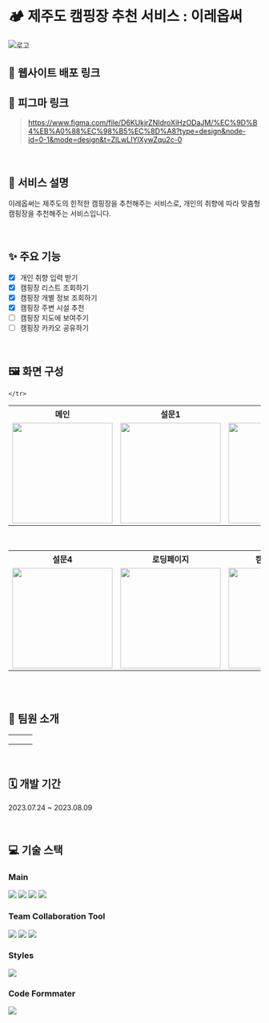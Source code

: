 # 🏕️ 제주도 캠핑장 추천 서비스 : 이레옵써

![로고](https://github.com/groomthon-7/FE-ire/assets/104717341/700688e3-bd29-48b0-aad4-be37e3438272)
## 🔗 웹사이트 배포 링크

> 

## 🔗 피그마 링크

> https://www.figma.com/file/D6KUkjrZNIdroXiHzODaJM/%EC%9D%B4%EB%A0%88%EC%98%B5%EC%8D%A8?type=design&node-id=0-1&mode=design&t=ZlLwLIYlXywZqu2c-0

<br>

## 📌 서비스 설명
이레옵써는 제주도의 힌적한 캠핑장을 추천해주는 서비스로, 개인의 취향에 따라 맞춤형 캠핑장을 추천해주는 서비스입니다. <br>

<br>

## ✨ 주요 기능
- [x] 개인 취향 입력 받기
- [x] 캠핑장 리스트 조회하기
- [x] 캠핑장 개별 정보 조회하기
- [x] 캠핑장 주변 시설 추천
- [ ] 캠핑장 지도에 보여주기
- [ ] 캠핑장 카카오 공유하기

<br/>

## 🖼️ 화면 구성

<table>
	<th> 메인</th>
	<th> 설문1</th>
	<th> 설문2</th>
	<th> 설문3</th>
	<tr>
		<td><img width="200px" src="https://github.com/groomthon-7/FE-ire/assets/104717341/416e240c-86be-4150-9bf0-1d476d96037f"></td>
    <td><img width="200px" src="https://github.com/groomthon-7/FE-ire/assets/104717341/684e742f-c251-4910-80cd-eacdee6b153e"></td>
	   <td><img width="200px" src="https://github.com/groomthon-7/FE-ire/assets/104717341/b11633b0-10cd-486c-8e46-4fbbcbb93d94"></td>
    <td><img width="200px" src="https://github.com/groomthon-7/FE-ire/assets/104717341/50d495e2-590a-4188-abfb-77a9f2610915"></td>
	
	</tr>
</table>
<br/>
<table>
	<th>설문4</th>
  <th>로딩페이지</th>
	<th>캠핑장 리스트</th>
	<th>캠핑장 상세 정보</th>
	<tr>
    <td><img width="200px" src="https://github.com/groomthon-7/FE-ire/assets/104717341/83e1884a-2c37-4d86-85c0-89c29827c06f"></td>
		<td><img width="200px" src="https://github.com/groomthon-7/FE-ire/assets/104717341/f05a6965-2f21-4833-9e3f-645867823c75"></td>
		<td><img width="200px" src="https://github.com/groomthon-7/FE-ire/assets/104717341/6e72858c-1311-41b3-8086-cb42808f7eff"></td>
		<td><img width="200px" src="https://github.com/groomthon-7/FE-ire/assets/104717341/b15980eb-7afc-40dc-a0ca-9f1a08387c8e"></td>
	</tr>
</table>

<br/>

<br>

## 👥 팀원 소개
||||
|---|---|---|
|||
|| | |
||||

<br>

## 🗓 개발 기간
2023.07.24 ~ 2023.08.09

<br>

## 💻 기술 스택

### Main

<img src="https://img.shields.io/badge/javascript-F7DF1E?style=for-the-badge&logo=javascript&logoColor=black"> <img src="https://img.shields.io/badge/react-61DAFB?style=for-the-badge&logo=react&logoColor=black"> <img src="https://img.shields.io/badge/redux-764ABC?style=for-the-badge&logo=redux&logoColor=white"> <img src="https://img.shields.io/badge/react router-CA4245?style=for-the-badge&logo=reactrouter&logoColor=white">

### Team Collaboration Tool

<img src="https://img.shields.io/badge/notion-EBEBEB?style=for-the-badge&logo=notion&logoColor=000000"> <img src="https://img.shields.io/badge/github-292727?style=for-the-badge&logo=github&logoColor=white"> <img src="https://img.shields.io/badge/figma-F24E1E?style=for-the-badge&logo=figma&logoColor=white">

### Styles

<img src="https://img.shields.io/badge/styled components-DB7093?style=for-the-badge&logo=styled-components&logoColor=white">

### Code Formmater

<img src="https://img.shields.io/badge/prettier-F7B93E?style=for-the-badge&logo=prettier&logoColor=black">
